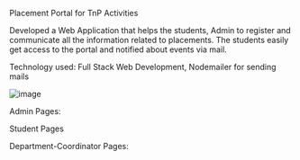 Placement Portal for TnP Activities

Developed a Web Application that helps the students, Admin to register and communicate all the information related 
to placements. The students easily get access to the portal and notified about events via mail.

Technology used: Full Stack Web Development, Nodemailer for sending mails

  ![image](https://user-images.githubusercontent.com/81101146/177369610-f77c16a7-3c0a-4f4a-9d2e-1606d17eb414.png)

 
Admin Pages: 
  
  
  
  
  
  
  
  
  

 
  
 
  

 
 
 
 
 
 
Student Pages 
 
  
  
  
  
  
  
 
Department-Coordinator Pages: 
 
  
  
  
  
  
  
 
